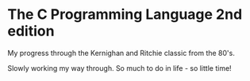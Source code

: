 # The C Programming Language 2nd edition

My progress through the Kernighan and Ritchie classic from the 80's.

Slowly working my way through. So much to do in life - so little time!
